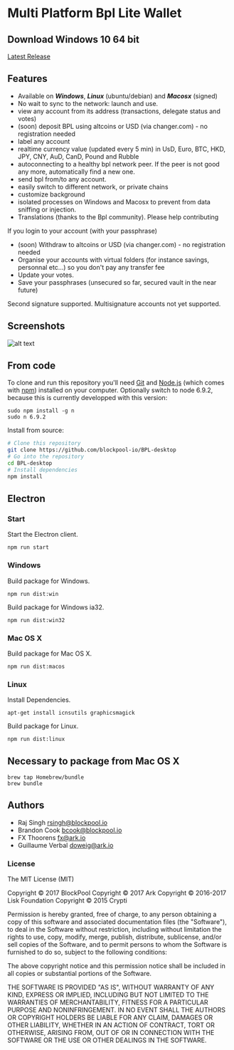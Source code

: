 # Multi Platform Bpl Lite Wallet

## Download Windows 10 64 bit
[Latest Release](http://blockpool.io/Blockpool_Wallets/Blockpool_Desktop_Setup_1.2.2-Win64.exe)

## Features
* Available on ***Windows***, ***Linux*** (ubuntu/debian) and ***Macosx*** (signed)
* No wait to sync to the network: launch and use.
* view any account from its address (transactions, delegate status and votes)
* (soon) deposit BPL using altcoins or USD (via changer.com) - no registration needed
* label any account
* realtime currency value (updated every 5 min) in UsD, Euro, BTC, HKD, JPY, CNY, AuD, CanD, Pound and Rubble
* autoconnecting to a healthy bpl network peer. If the peer is not good any more, automatically find a new one.
* send bpl from/to any account.
* easily switch to different network, or private chains
* customize background
* isolated processes on Windows and Macosx to prevent from data sniffing or injection.
* Translations (thanks to the Bpl community). Please help contributing

If you login to your account (with your passphrase)
* (soon) Withdraw to altcoins or USD (via changer.com) - no registration needed
* Organise your accounts with virtual folders (for instance savings, personnal etc...) so you don't pay any transfer fee
* Update your votes.
* Save your passphrases (unsecured so far, secured vault in the near future)

Second signature supported. Multisignature accounts not yet supported.

## Screenshots
![alt text](https://s21.postimg.org/oepmffjqf/BPL-_Desktop.png)

## From code

To clone and run this repository you'll need [Git](https://git-scm.com) and [Node.js](https://nodejs.org/en/download/) (which comes with [npm](http://npmjs.com)) installed on your computer. Optionally switch to node 6.9.2, because this is currently developped with this version:
```
sudo npm install -g n
sudo n 6.9.2
```

Install from source:
```bash
# Clone this repository
git clone https://github.com/blockpool-io/BPL-desktop
# Go into the repository
cd BPL-desktop
# Install dependencies 
npm install
```

## Electron

### Start

Start the Electron client.

```
npm run start
```

### Windows

Build package for Windows.

```
npm run dist:win
```

Build package for Windows ia32.

```
npm run dist:win32
```

### Mac OS X

Build package for Mac OS X.

```
npm run dist:macos
```

### Linux

Install Dependencies.

```
apt-get install icnsutils graphicsmagick
```

Build package for Linux.

```
npm run dist:linux
```

## Necessary to package from Mac OS X

```
brew tap Homebrew/bundle
brew bundle
```

## Authors
- Raj Singh <rsingh@blockpool.io>
- Brandon Cook <bcook@blockpool.io>
- FX Thoorens <fx@ark.io>
- Guillaume Verbal <doweig@ark.io>

### License 
The MIT License (MIT)

Copyright © 2017 BlockPool Copyright © 2017 Ark Copyright © 2016-2017 Lisk Foundation Copyright © 2015 Crypti

Permission is hereby granted, free of charge, to any person obtaining a copy of this software and associated documentation files (the "Software"), to deal in the Software without restriction, including without limitation the rights to use, copy, modify, merge, publish, distribute, sublicense, and/or sell copies of the Software, and to permit persons to whom the Software is furnished to do so, subject to the following conditions:

The above copyright notice and this permission notice shall be included in all copies or substantial portions of the Software.

THE SOFTWARE IS PROVIDED "AS IS", WITHOUT WARRANTY OF ANY KIND, EXPRESS OR IMPLIED, INCLUDING BUT NOT LIMITED TO THE WARRANTIES OF MERCHANTABILITY, FITNESS FOR A PARTICULAR PURPOSE AND NONINFRINGEMENT. IN NO EVENT SHALL THE AUTHORS OR COPYRIGHT HOLDERS BE LIABLE FOR ANY CLAIM, DAMAGES OR OTHER LIABILITY, WHETHER IN AN ACTION OF CONTRACT, TORT OR OTHERWISE, ARISING FROM, OUT OF OR IN CONNECTION WITH THE SOFTWARE OR THE USE OR OTHER DEALINGS IN THE SOFTWARE.
